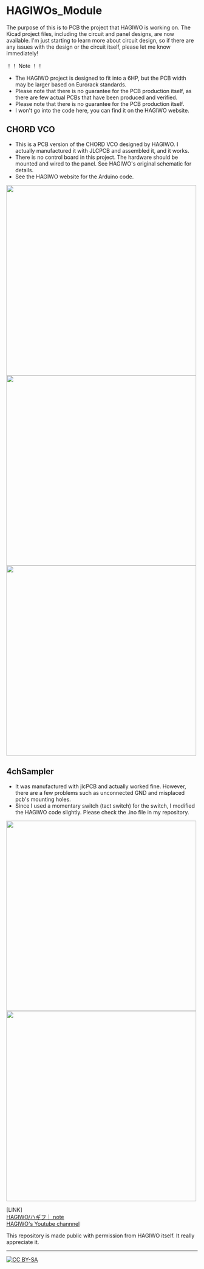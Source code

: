 # HAGIWOs_Module

The purpose of this is to PCB the project that HAGIWO is working on.
The Kicad project files, including the circuit and panel designs, are now available.
I'm just starting to learn more about circuit design, so if there are any issues with the design or the circuit itself, please let me know immediately!

！！ Note ！！

- The HAGIWO project is designed to fit into a 6HP, but the PCB width may be larger based on Eurorack standards.
- Please note that there is no guarantee for the PCB production itself, as there are few actual PCBs that have been produced and verified.
- Please note that there is no guarantee for the PCB production itself.
- I won't go into the code here, you can find it on the HAGIWO website.

## CHORD VCO
- This is a PCB version of the CHORD VCO designed by HAGIWO.
I actually manufactured it with JLCPCB and assembled it, and it works.
- There is no control board in this project. The hardware should be mounted and wired to the panel.
See HAGIWO's original schematic for details.
- See the HAGIWO website for the Arduino code.
<img src="https://github.com/ijnekenamay/HAGIWOs_Module/raw/master/CHORD_VCO/image1.jpg" width="500">
<img src="https://github.com/ijnekenamay/HAGIWOs_Module/raw/master/CHORD_VCO/image2.jpg" width="500">
<img src="https://github.com/ijnekenamay/HAGIWOs_Module/raw/master/CHORD_VCO/image3.jpg" width="500">

## 4chSampler
- It was manufactured with jlcPCB and actually worked fine. However, there are a few problems such as unconnected GND and misplaced pcb's mounting holes.
- Since I used a momentary switch (tact switch) for the switch, I modified the HAGIWO code slightly. Please check the .ino file in my repository.
<img src="https://github.com/ijnekenamay/HAGIWOs_Module/raw/master/4ch_Sampler/buildimage1.jpg" width="500">
<img src="https://github.com/ijnekenamay/HAGIWOs_Module/raw/master/4ch_Sampler/buildimage2.jpg" width="500">






[LINK]  
[HAGIWO/ハギヲ｜ note](https://note.com/solder_state)  
[HAGIWO's Youtube channnel](https://www.youtube.com/channel/UCxErrnnVNEAAXPZvQFwobQw)

This repository is made public with permission from HAGIWO itself. It really appreciate it.

---

[![CC BY-SA](https://licensebuttons.net/l/by-sa/3.0/88x31.png)](https://creativecommons.org/licenses/by-sa/4.0/)
